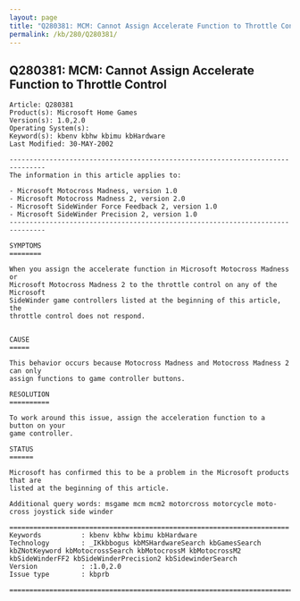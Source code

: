 ```yaml
---
layout: page
title: "Q280381: MCM: Cannot Assign Accelerate Function to Throttle Control"
permalink: /kb/280/Q280381/
---
```


## Q280381: MCM: Cannot Assign Accelerate Function to Throttle Control

	Article: Q280381
	Product(s): Microsoft Home Games
	Version(s): 1.0,2.0
	Operating System(s): 
	Keyword(s): kbenv kbhw kbimu kbHardware
	Last Modified: 30-MAY-2002
	
	-------------------------------------------------------------------------------
	The information in this article applies to:
	
	- Microsoft Motocross Madness, version 1.0 
	- Microsoft Motocross Madness 2, version 2.0 
	- Microsoft SideWinder Force Feedback 2, version 1.0 
	- Microsoft SideWinder Precision 2, version 1.0 
	-------------------------------------------------------------------------------
	
	SYMPTOMS
	========
	
	When you assign the accelerate function in Microsoft Motocross Madness or
	Microsoft Motocross Madness 2 to the throttle control on any of the Microsoft
	SideWinder game controllers listed at the beginning of this article, the
	throttle control does not respond.
	
	
	CAUSE
	=====
	
	This behavior occurs because Motocross Madness and Motocross Madness 2 can only
	assign functions to game controller buttons.
	
	RESOLUTION
	==========
	
	To work around this issue, assign the acceleration function to a button on your
	game controller.
	
	STATUS
	======
	
	Microsoft has confirmed this to be a problem in the Microsoft products that are
	listed at the beginning of this article.
	
	Additional query words: msgame mcm mcm2 motorcross motorcycle moto-cross joystick side winder
	
	======================================================================
	Keywords          : kbenv kbhw kbimu kbHardware 
	Technology        : _IKkbbogus kbMSHardwareSearch kbGamesSearch kbZNotKeyword kbMotocrossSearch kbMotocrossM kbMotocrossM2 kbSideWinderFF2 kbSideWinderPrecision2 kbSidewinderSearch
	Version           : :1.0,2.0
	Issue type        : kbprb
	
	=============================================================================
	
